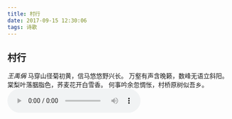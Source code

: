 ```yaml
---
title: 村行
date: 2017-09-15 12:30:06
tags: 诗歌
---
```

## 村行
*王禹偁*
马穿山径菊初黄，信马悠悠野兴长。
万壑有声含晚籁，数峰无语立斜阳。
棠梨叶落胭脂色，荞麦花开白雪香。
何事吟余忽惆怅，村桥原树似吾乡。
<audio id="player" controls src="//music.zain.red/银临 - 棠梨煎雪.mp3"></audio>
